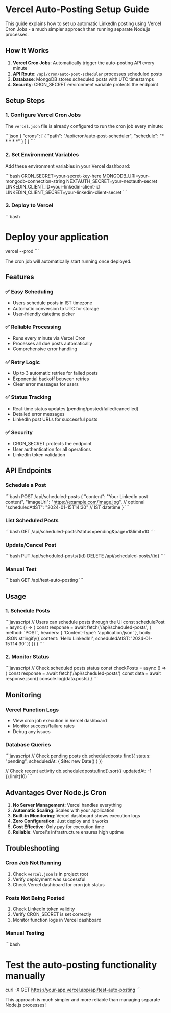 # Vercel Auto-Posting Setup Guide

This guide explains how to set up automatic LinkedIn posting using Vercel Cron Jobs - a much simpler approach than running separate Node.js processes.

## How It Works

1. **Vercel Cron Jobs**: Automatically trigger the auto-posting API every minute
2. **API Route**: `/api/cron/auto-post-scheduler` processes scheduled posts
3. **Database**: MongoDB stores scheduled posts with UTC timestamps
4. **Security**: CRON_SECRET environment variable protects the endpoint

## Setup Steps

### 1. Configure Vercel Cron Jobs

The `vercel.json` file is already configured to run the cron job every minute:

\`\`\`json
{
  "crons": [
    {
      "path": "/api/cron/auto-post-scheduler",
      "schedule": "* * * * *"
    }
  ]
}
\`\`\`

### 2. Set Environment Variables

Add these environment variables in your Vercel dashboard:

\`\`\`bash
CRON_SECRET=your-secret-key-here
MONGODB_URI=your-mongodb-connection-string
NEXTAUTH_SECRET=your-nextauth-secret
LINKEDIN_CLIENT_ID=your-linkedin-client-id
LINKEDIN_CLIENT_SECRET=your-linkedin-client-secret
\`\`\`

### 3. Deploy to Vercel

\`\`\`bash
# Deploy your application
vercel --prod
\`\`\`

The cron job will automatically start running once deployed.

## Features

### ✅ **Easy Scheduling**
- Users schedule posts in IST timezone
- Automatic conversion to UTC for storage
- User-friendly datetime picker

### ✅ **Reliable Processing**
- Runs every minute via Vercel Cron
- Processes all due posts automatically
- Comprehensive error handling

### ✅ **Retry Logic**
- Up to 3 automatic retries for failed posts
- Exponential backoff between retries
- Clear error messages for users

### ✅ **Status Tracking**
- Real-time status updates (pending/posted/failed/cancelled)
- Detailed error messages
- LinkedIn post URLs for successful posts

### ✅ **Security**
- CRON_SECRET protects the endpoint
- User authentication for all operations
- LinkedIn token validation

## API Endpoints

### Schedule a Post
\`\`\`bash
POST /api/scheduled-posts
{
  "content": "Your LinkedIn post content",
  "imageUrl": "https://example.com/image.jpg", // optional
  "scheduledAtIST": "2024-01-15T14:30" // IST datetime
}
\`\`\`

### List Scheduled Posts
\`\`\`bash
GET /api/scheduled-posts?status=pending&page=1&limit=10
\`\`\`

### Update/Cancel Post
\`\`\`bash
PUT /api/scheduled-posts/{id}
DELETE /api/scheduled-posts/{id}
\`\`\`

### Manual Test
\`\`\`bash
GET /api/test-auto-posting
\`\`\`

## Usage

### 1. **Schedule Posts**
\`\`\`javascript
// Users can schedule posts through the UI
const schedulePost = async () => {
  const response = await fetch('/api/scheduled-posts', {
    method: 'POST',
    headers: { 'Content-Type': 'application/json' },
    body: JSON.stringify({
      content: 'Hello LinkedIn!',
      scheduledAtIST: '2024-01-15T14:30'
    })
  })
}
\`\`\`

### 2. **Monitor Status**
\`\`\`javascript
// Check scheduled posts status
const checkPosts = async () => {
  const response = await fetch('/api/scheduled-posts')
  const data = await response.json()
  console.log(data.posts)
}
\`\`\`

## Monitoring

### Vercel Function Logs
- View cron job execution in Vercel dashboard
- Monitor success/failure rates
- Debug any issues

### Database Queries
\`\`\`javascript
// Check pending posts
db.scheduledposts.find({ status: "pending", scheduledAt: { $lte: new Date() } })

// Check recent activity
db.scheduledposts.find().sort({ updatedAt: -1 }).limit(10)
\`\`\`

## Advantages Over Node.js Cron

1. **No Server Management**: Vercel handles everything
2. **Automatic Scaling**: Scales with your application
3. **Built-in Monitoring**: Vercel dashboard shows execution logs
4. **Zero Configuration**: Just deploy and it works
5. **Cost Effective**: Only pay for execution time
6. **Reliable**: Vercel's infrastructure ensures high uptime

## Troubleshooting

### Cron Job Not Running
1. Check `vercel.json` is in project root
2. Verify deployment was successful
3. Check Vercel dashboard for cron job status

### Posts Not Being Posted
1. Check LinkedIn token validity
2. Verify CRON_SECRET is set correctly
3. Monitor function logs in Vercel dashboard

### Manual Testing
\`\`\`bash
# Test the auto-posting functionality manually
curl -X GET https://your-app.vercel.app/api/test-auto-posting
\`\`\`

This approach is much simpler and more reliable than managing separate Node.js processes!
